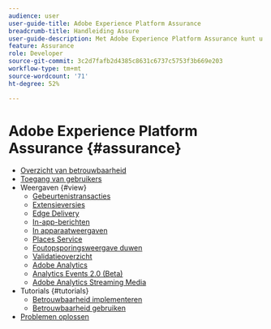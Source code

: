 ```yaml
---
audience: user
user-guide-title: Adobe Experience Platform Assurance
breadcrumb-title: Handleiding Assure
user-guide-description: Met Adobe Experience Platform Assurance kunt u controleren, testen, simuleren en valideren hoe u gegevens verzamelt of ervaringen aanbiedt in uw mobiele toepassingen.
feature: Assurance
role: Developer
source-git-commit: 3c2d7fafb2d4385c8631c6737c5753f3b669e203
workflow-type: tm+mt
source-wordcount: '71'
ht-degree: 52%

---
```



# Adobe Experience Platform Assurance {#assurance}

- [Overzicht van betrouwbaarheid](./home.md)
- [Toegang van gebruikers](./user-access.md)
- Weergaven {#view}
   - [Gebeurtenistransacties](./views/event-transactions.md)
   - [Extensieversies](./views/extension-versions.md)
   - [Edge Delivery](./views/edge-delivery.md)
   - [In-app-berichten](./views/in-app-messaging.md)
   - [In apparaatweergaven](./views/on-device-views.md)
   - [Places Service](./views/places-service.md)
   - [Foutopsporingsweergave duwen](./views/push-debug-view.md)
   - [Validatieoverzicht](./views/validation-summary.md)
   - [Adobe Analytics](./views/adobe-analytics.md)
   - [Analytics Events 2.0 (Beta)](./views/adobe-analytics-edge.md)
   - [Adobe Analytics Streaming Media](./views/adobe-analytics-streaming-media.md)
- Tutorials {#tutorials}
   - [Betrouwbaarheid implementeren](./tutorials/implement-assurance.md)
   - [Betrouwbaarheid gebruiken](./tutorials/using-assurance.md)
- [Problemen oplossen](./troubleshooting.md)
